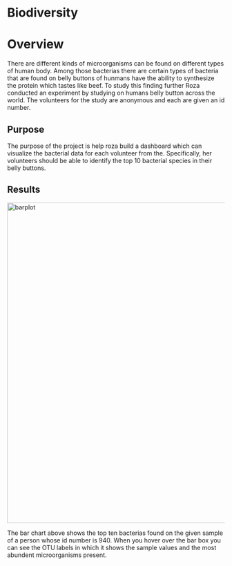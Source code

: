 # Biodiversity
# Overview 
There are different kinds of microorganisms can be found on different types of human body. Among those bacterias there are certain types of bacteria that are found on belly buttons of hunmans have the ability to synthesize the protein which tastes like beef. To study this finding further Roza conducted an experiment by studying on humans belly button across the world. The volunteers for the study are anonymous and each are given an id number.

## Purpose 
The purpose of the project is help roza build a dashboard which can visualize the bacterial data for each volunteer from the. Specifically, her volunteers should be able to identify the top 10 bacterial species in their belly buttons. 

## Results 

<img width="742" alt="barplot" src="https://user-images.githubusercontent.com/85364095/133327146-d1629a2a-488e-4a70-85f4-206c31ae1d11.png">


The bar chart above shows the top ten bacterias found on the given sample of a person whose id number is 940. When you hover over the bar box you can see the OTU labels in which it shows the sample values and the most abundent microorganisms present.





